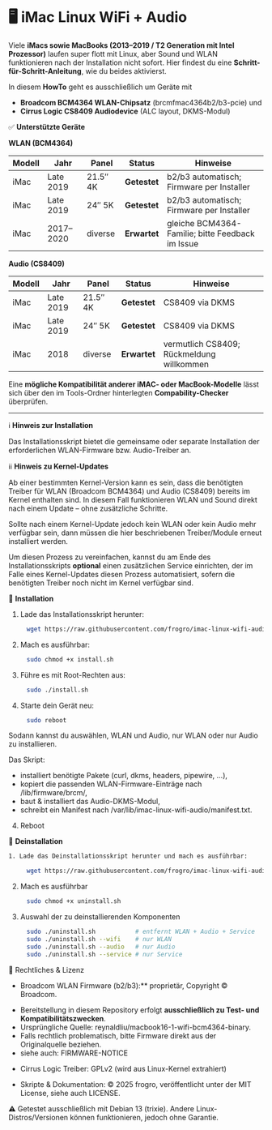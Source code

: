# 🖥️ iMac Linux WiFi + Audio 
Viele **iMacs sowie MacBooks (2013–2019 / T2 Generation mit Intel Prozessor)** laufen super flott mit Linux, aber Sound und WLAN funktionieren nach der Installation nicht sofort. Hier findest du eine **Schritt-für-Schritt-Anleitung**, wie du beides aktivierst. 

In diesem **HowTo** geht es ausschließlich um Geräte mit

- **Broadcom BCM4364 WLAN-Chipsatz** (brcmfmac4364b2/b3-pcie) und
- **Cirrus Logic CS8409 Audiodevice** (ALC layout, DKMS-Modul)

✅ **Unterstützte Geräte**

**WLAN (BCM4364)**

| Modell | Jahr      | Panel    | Status       | Hinweise                                         |
| ------ | --------- | -------- | ------------ | ------------------------------------------------ |
| iMac   | Late 2019 | 21.5″ 4K | **Getestet** | b2/b3 automatisch; Firmware per Installer        |
| iMac   | Late 2019 | 24″ 5K   | **Getestet** | b2/b3 automatisch; Firmware per Installer        |
| iMac   | 2017–2020 | diverse  | **Erwartet** | gleiche BCM4364-Familie; bitte Feedback im Issue |

**Audio (CS8409)**

| Modell | Jahr      | Panel    | Status       | Hinweise                                  |
| ------ | --------- | -------- | ------------ | ----------------------------------------- |
| iMac   | Late 2019 | 21.5″ 4K | **Getestet** | CS8409 via DKMS                           |
| iMac   | Late 2019 | 24″ 5K   | **Getestet** | CS8409 via DKMS                           |
| iMac   | 2018      | diverse  | **Erwartet** | vermutlich CS8409; Rückmeldung willkommen |

Eine **mögliche Kompatibilität anderer iMAC- oder MacBook-Modelle** lässt sich über den im Tools-Ordner hinterlegten **Compability-Checker** überprüfen.

---
ℹ️ **Hinweis zur Installation**

Das Installationsskript bietet die gemeinsame oder separate Installation der erforderlichen WLAN-Firmware bzw. Audio-Treiber an.

ℹ️ℹ️ **Hinweis zu Kernel-Updates**

Ab einer bestimmten Kernel-Version kann es sein, dass die benötigten Treiber für WLAN (Broadcom BCM4364) und Audio (CS8409) bereits im Kernel enthalten sind. In diesem Fall funktionieren WLAN und Sound direkt nach einem Update – ohne zusätzliche Schritte.

Sollte nach einem Kernel-Update jedoch kein WLAN oder kein Audio mehr verfügbar sein, dann müssen die hier beschriebenen Treiber/Module erneut installiert werden.

Um diesen Prozess zu vereinfachen, kannst du am Ende des Installationsskripts **optional** einen zusätzlichen Service einrichten, der im Falle eines Kernel-Updates diesen Prozess automatisiert, sofern die benötigten Treiber noch nicht im Kernel verfügbar sind. 

🚀 **Installation**

1. Lade das Installationsskript herunter:
```bash
     wget https://raw.githubusercontent.com/frogro/imac-linux-wifi-audio/main/install.sh
```

2. Mach es ausführbar:
```bash
     sudo chmod +x install.sh
```

3. Führe es mit Root-Rechten aus:
```bash
     sudo ./install.sh
```
4. Starte dein Gerät neu:
```bash
     sudo reboot
```

Sodann kannst du auswählen, WLAN und Audio, nur WLAN oder nur Audio zu installieren.

Das Skript:

- installiert benötigte Pakete (curl, dkms, headers, pipewire, …),
- kopiert die passenden WLAN-Firmware-Einträge nach /lib/firmware/brcm/,
- baut & installiert das Audio-DKMS-Modul,
- schreibt ein Manifest nach /var/lib/imac-linux-wifi-audio/manifest.txt.

4. Reboot

🔧 **Deinstallation**
```bash
1. Lade das Deinstallationsskript herunter und mach es ausführbar:

     wget https://raw.githubusercontent.com/frogro/imac-linux-wifi-audio/main/uninstall.sh
```
2. Mach es ausführbar
```bash
     sudo chmod +x uninstall.sh
```
3.  Auswahl der zu deinstallierenden Komponenten

```bash
     sudo ./uninstall.sh           # entfernt WLAN + Audio + Service
     sudo ./uninstall.sh --wifi    # nur WLAN
     sudo ./uninstall.sh --audio   # nur Audio
     sudo ./uninstall.sh --service # nur Service   
```

📜 Rechtliches & Lizenz

* Broadcom WLAN Firmware (b2/b3):** proprietär, Copyright © Broadcom.  
- Bereitstellung in diesem Repository erfolgt **ausschließlich zu Test- und Kompatibilitätszwecken**.
- Ursprüngliche Quelle: reynaldliu/macbook16-1-wifi-bcm4364-binary.
- Falls rechtlich problematisch, bitte Firmware direkt aus der Originalquelle beziehen.
- siehe auch: FIRMWARE-NOTICE

* Cirrus Logic Treiber: GPLv2 (wird aus Linux-Kernel extrahiert) 

* Skripte & Dokumentation: © 2025 frogro, veröffentlicht unter der MIT License, siehe auch LICENSE.

⚠️ Getestet ausschließlich mit Debian 13 (trixie). Andere Linux-Distros/Versionen können funktionieren, jedoch ohne Garantie.
